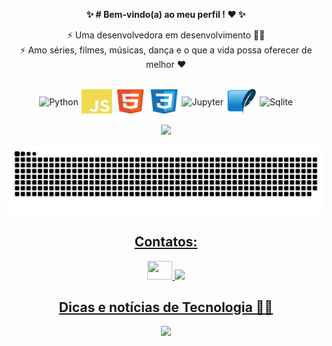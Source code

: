 
<div align="center" >

 <b>✨ # Bem-vindo(a) ao meu perfil  ! ❤ ✨ </b>

  ⚡ Uma desenvolvedora em desenvolvimento 👩‍💻  
  ⚡ Amo séries, filmes, músicas, dança e
 o que a vida possa oferecer de melhor ❤

</div>

<div align="center" style="display: inline_block"><br>
  <img align="center" alt="Python" height="40" width="50" src="https://cdn.jsdelivr.net/gh/devicons/devicon/icons/python/python-original.svg" />
  <img align="center" alt="Js" height="40" width="50" src="https://raw.githubusercontent.com/devicons/devicon/master/icons/javascript/javascript-plain.svg">
  <img align="center" alt="HTML" height="40" width="50" src="https://raw.githubusercontent.com/devicons/devicon/master/icons/html5/html5-original.svg">
  <img align="center" alt="CSS" height="40" width="50" src="https://raw.githubusercontent.com/devicons/devicon/master/icons/css3/css3-original.svg">
  <img align="center" alt="Jupyter" height="40" width="50" src="https://cdn.jsdelivr.net/gh/devicons/devicon/icons/jupyter/jupyter-original.svg" />
  <img align="center" alt="Sqlite" height="40" width="50" src="https://raw.githubusercontent.com/devicons/devicon/master/icons/sqlite/sqlite-original.svg">
  <img align="center" alt="Sqlite" height="40" width="50" src="https://cdn.jsdelivr.net/gh/devicons/devicon/icons/vscode/vscode-original.svg"

</div>

 <div align="center" >
  <br>
   <a href="https://github.com/Nandabdev">
   <img height="180em" src="https://github-readme-stats.vercel.app/api/top-langs/?username=Nandabdev&layout=compact&langs_count=6&theme=neon"/>

  ![snake gif](https://github.com/Nandabdev/Nandabdev/blob/output/github-contribution-grid-snake.svg)
 </br>
</div>


 ## Contatos:
<div> 
  <a href="https://www.linkedin.com/in/maria-fernanda-ximenes-blois-3ab65b106/" target="_blank"><img height="30" width="40" src="https://cdn.jsdelivr.net/gh/devicons/devicon/icons/linkedin/linkedin-original.svg" target="_blank">   
  <a href = "mailto:nandab.dev@gmail.com"><img src= "https://img.shields.io/badge/nandab.dev-D14836?style=for-the-badge&logo=gmail&logoColor=pink" target="_blank">
  </div>
 
 ## Dicas e notícias de Tecnologia 👩‍💻
<div> 
   <a href="https://www.instagram.com/mf.tech01/" target="_blank"><img src="https://img.shields.io/badge/MF.tech01-E4405F?style=for-the-badge&logo=instagram&logoColor=white" target="_blank"></a>


</div>
   

<!--
**Nandabdev/Nandabdev** is a ✨ _special_ ✨ repository because its `README.md` (this file) appears on your GitHub profile.

Here are some ideas to get you started:

- 🔭 I’m currently working on ...
- 🌱 I’m currently learning ...
- 👯 I’m looking to collaborate on ...
- 🤔 I’m looking for help with ...
- 💬 Ask me about ...
- 📫 How to reach me: ...
- 😄 Pronouns: ...
- ⚡ Fun fact: ...
-->
